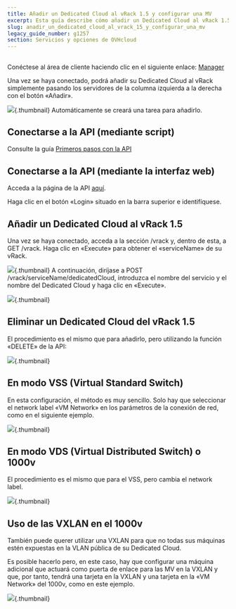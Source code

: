 ```yaml
---
title: Añadir un Dedicated Cloud al vRack 1.5 y configurar una MV
excerpt: Esta guía describe cómo añadir un Dedicated Cloud al vRack 1.5 desde el área de cliente y mediante la API, y cómo configurar una MV en el vRack. También se explica un caso especial.
slug: anadir_un_dedicated_cloud_al_vrack_15_y_configurar_una_mv
legacy_guide_number: g1257
section: Servicios y opciones de OVHcloud
---
```



## 
Conéctese al área de cliente haciendo clic en el siguiente enlace: [Manager](https://www.ovh.com/manager/dedicated/)

Una vez se haya conectado, podrá añadir su Dedicated Cloud al vRack simplemente pasando los servidores de la columna izquierda a la derecha con el botón «Añadir».

![](images/img_1062.jpg){.thumbnail}
Automáticamente se creará una tarea para añadirlo.


## Conectarse a la API (mediante script)
Consulte la guía [Primeros pasos con la API]({legacy}934)


## Conectarse a la API (mediante la interfaz web)
Acceda a la página de la API [aquí](https://api.ovh.com/console/).

Haga clic en el botón «Login» situado en la barra superior e identifíquese.


## Añadir un Dedicated Cloud al vRack 1.5
Una vez se haya conectado, acceda a la sección /vrack y, dentro de esta, a GET /vrack. Haga clic en «Execute» para obtener el «serviceName» de su vRack.

![](images/img_1054.jpg){.thumbnail}
A continuación, diríjase a POST /vrack/serviceName/dedicatedCloud, introduzca el nombre del servicio y el nombre del Dedicated Cloud y haga clic en «Execute».

![](images/img_1056.jpg){.thumbnail}


## Eliminar un Dedicated Cloud del vRack 1.5
El procedimiento es el mismo que para añadirlo, pero utilizando la función «DELETE» de la API:

![](images/img_1057.jpg){.thumbnail}


## En modo VSS (Virtual Standard Switch)
En esta configuración, el método es muy sencillo. Solo hay que seleccionar el network label «VM Network» en los parámetros de la conexión de red, como en el siguiente ejemplo.

![](images/img_1059.jpg){.thumbnail}


## En modo VDS (Virtual Distributed Switch) o 1000v
El procedimiento es el mismo que para el VSS, pero cambia el network label.

![](images/img_1060.jpg){.thumbnail}


## Uso de las VXLAN en el 1000v
También puede querer utilizar una VXLAN para que no todas sus máquinas estén expuestas en la VLAN pública de su Dedicated Cloud.

Es posible hacerlo pero, en este caso, hay que configurar una máquina adicional que actuará como puerta de enlace para las MV en la VXLAN y que, por tanto, tendrá una tarjeta en la VXLAN y una tarjeta en la «VM Network» del 1000v, como en este ejemplo.

![](images/img_1061.jpg){.thumbnail}

